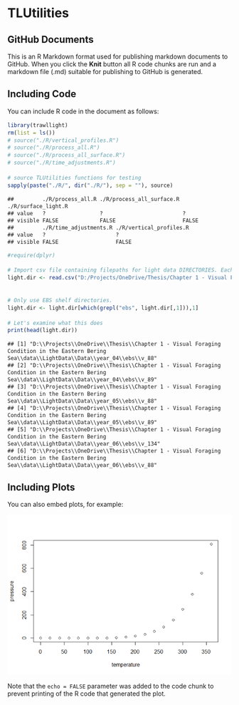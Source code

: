 TLUtilities
================

GitHub Documents
----------------

This is an R Markdown format used for publishing markdown documents to GitHub. When you click the **Knit** button all R code chunks are run and a markdown file (.md) suitable for publishing to GitHub is generated.

Including Code
--------------

You can include R code in the document as follows:

``` r
library(trawllight)
rm(list = ls())
# source("./R/vertical_profiles.R")
# source("./R/process_all.R")
# source("./R/process_all_surface.R")
# source("./R/time_adjustments.R")

# source TLUtilities functions for testing
sapply(paste("./R/", dir("./R/"), sep = ""), source)
```

    ##         ./R/process_all.R ./R/process_all_surface.R ./R/surface_light.R
    ## value   ?                 ?                         ?                  
    ## visible FALSE             FALSE                     FALSE              
    ##         ./R/time_adjustments.R ./R/vertical_profiles.R
    ## value   ?                      ?                      
    ## visible FALSE                  FALSE

``` r
#require(dplyr)

# Import csv file containing filepaths for light data DIRECTORIES. Each target directories should contain corr_Mk9Hauls.csv, deck1**.csv, and CastTimes.csv for a vessel/cruise combination. This list needs to be created by the user.
light.dir <- read.csv("D:/Projects/OneDrive/Thesis/Chapter 1 - Visual Foraging Condition in the Eastern Bering Sea/data/fileinv_lightdata_directory.csv", stringsAsFactors = F, header = F)


# Only use EBS shelf directories.
light.dir <- light.dir[which(grepl("ebs", light.dir[,1])),1]

# Let's examine what this does
print(head(light.dir))
```

    ## [1] "D:\\Projects\\OneDrive\\Thesis\\Chapter 1 - Visual Foraging Condition in the Eastern Bering Sea\\data\\LightData\\Data\\year_04\\ebs\\v_88" 
    ## [2] "D:\\Projects\\OneDrive\\Thesis\\Chapter 1 - Visual Foraging Condition in the Eastern Bering Sea\\data\\LightData\\Data\\year_04\\ebs\\v_89" 
    ## [3] "D:\\Projects\\OneDrive\\Thesis\\Chapter 1 - Visual Foraging Condition in the Eastern Bering Sea\\data\\LightData\\Data\\year_05\\ebs\\v_88" 
    ## [4] "D:\\Projects\\OneDrive\\Thesis\\Chapter 1 - Visual Foraging Condition in the Eastern Bering Sea\\data\\LightData\\Data\\year_05\\ebs\\v_89" 
    ## [5] "D:\\Projects\\OneDrive\\Thesis\\Chapter 1 - Visual Foraging Condition in the Eastern Bering Sea\\data\\LightData\\Data\\year_06\\ebs\\v_134"
    ## [6] "D:\\Projects\\OneDrive\\Thesis\\Chapter 1 - Visual Foraging Condition in the Eastern Bering Sea\\data\\LightData\\Data\\year_06\\ebs\\v_88"

Including Plots
---------------

You can also embed plots, for example:

![](README_files/figure-markdown_github/pressure-1.png)

Note that the `echo = FALSE` parameter was added to the code chunk to prevent printing of the R code that generated the plot.
